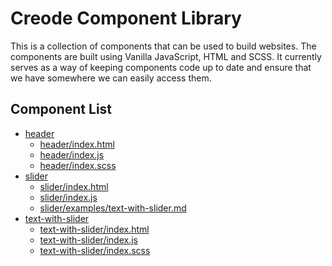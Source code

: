 # Creode Component Library
This is a collection of components that can be used to build websites. The components are built using Vanilla JavaScript, HTML and SCSS. It currently serves as a way of keeping components code up to date and ensure that we have somewhere we can easily access them.

<!-- COMPONENT LIST START -->

## Component List

- [header](./header.md)
  - [header/index.html](./header.md#headerindexhtml)
  - [header/index.js](./header.md#headerindexjs)
  - [header/index.scss](./header.md#headerindexscss)
- [slider](./slider.md)
  - [slider/index.html](./slider.md#sliderindexhtml)
  - [slider/index.js](./slider.md#sliderindexjs)
  - [slider/examples/text-with-slider.md](./slider.md#sliderexamplestextwithslidermd)
- [text-with-slider](./text-with-slider.md)
  - [text-with-slider/index.html](./text-with-slider.md#textwithsliderindexhtml)
  - [text-with-slider/index.js](./text-with-slider.md#textwithsliderindexjs)
  - [text-with-slider/index.scss](./text-with-slider.md#textwithsliderindexscss)

<!-- COMPONENT LIST END -->
